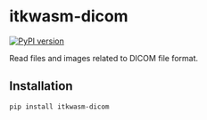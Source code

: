 # itkwasm-dicom

[![PyPI version](https://badge.fury.io/py/itkwasm-dicom.svg)](https://badge.fury.io/py/itkwasm-dicom)

Read files and images related to DICOM file format.

## Installation

```sh
pip install itkwasm-dicom
```
